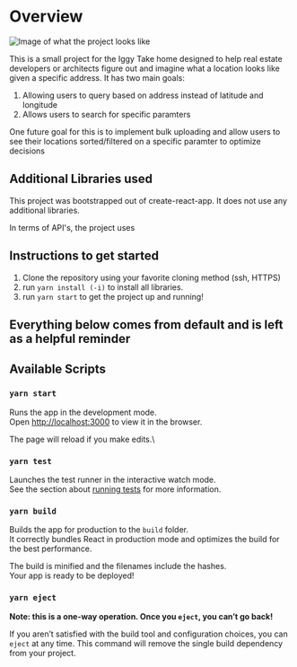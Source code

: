 # Overview

![Image of what the project looks like](https://github.com/zhaovan/iggy-takehome/raw/master/public/images/img.png)

This is a small project for the Iggy Take home designed to help real estate developers or architects figure out and imagine what a location looks like given
a specific address. It has two main goals:

1. Allowing users to query based on address instead of latitude and longitude
2. Allows users to search for specific paramters

One future goal for this is to implement bulk uploading and allow users to see their locations sorted/filtered on a specific paramter to optimize decisions

## Additional Libraries used

This project was bootstrapped out of create-react-app. It does not use any additional libraries.

In terms of API's, the project uses

## Instructions to get started

1. Clone the repository using your favorite cloning method (ssh, HTTPS)
2. run `yarn install (-i)` to install all libraries.
3. run `yarn start` to get the project up and running!

## Everything below comes from default and is left as a helpful reminder

## Available Scripts

### `yarn start`

Runs the app in the development mode.\
Open [http://localhost:3000](http://localhost:3000) to view it in the browser.

The page will reload if you make edits.\

### `yarn test`

Launches the test runner in the interactive watch mode.\
See the section about [running tests](https://facebook.github.io/create-react-app/docs/running-tests) for more information.

### `yarn build`

Builds the app for production to the `build` folder.\
It correctly bundles React in production mode and optimizes the build for the best performance.

The build is minified and the filenames include the hashes.\
Your app is ready to be deployed!

### `yarn eject`

**Note: this is a one-way operation. Once you `eject`, you can’t go back!**

If you aren’t satisfied with the build tool and configuration choices, you can `eject` at any time. This command will remove the single build dependency from your project.
